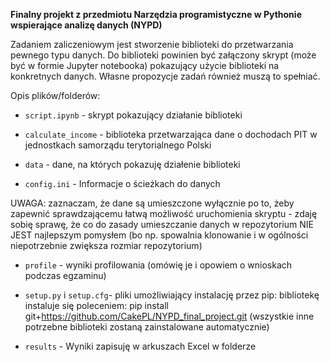 **Finalny projekt z przedmiotu Narzędzia programistyczne w Pythonie wspierające analizę danych (NYPD)**

Zadaniem zaliczeniowym jest stworzenie biblioteki do przetwarzania pewnego typu danych.
Do biblioteki powinien być załączony skrypt (może być w formie Jupyter notebooka)
pokazujący użycie biblioteki na konkretnych danych. Własne propozycje zadań również
muszą to spełniać.

Opis plików/folderów:

- `script.ipynb` - skrypt pokazujący działanie biblioteki

- `calculate_income` - biblioteka przetwarzająca dane o dochodach PIT w jednostkach 
samorządu terytorialnego Polski

- `data` - dane, na których pokazuję działenie biblioteki 

- `config.ini` -  Informacje o ścieżkach do danych

UWAGA: zaznaczam, że dane są umieszczone wyłącznie po to, żeby zapewnić sprawdzającemu łatwą możliwość uruchomienia skryptu - zdaję sobię sprawę, że co do zasady umieszczanie danych w repozytorium NIE JEST najlepszym pomysłem (bo np. spowalnia klonowanie i w ogólności niepotrzebnie zwiększa rozmiar repozytorium)

- `profile` - wyniki profilowania (omówię je i opowiem o wnioskach podczas egzaminu)

- `setup.py` i `setup.cfg`- pliki umożliwiający instalację przez pip: bibliotekę instaluje się poleceniem: pip install git+https://github.com/CakePL/NYPD_final_project.git
(wszystkie inne potrzebne biblioteki zostaną zainstalowane automatycznie)
 
- `results` - Wyniki zapisuję w arkuszach Excel w folderze
